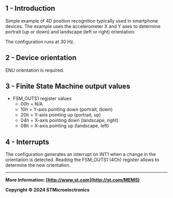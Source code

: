 ## 1 - Introduction

Simple example of 4D position recognition typically used in smartphone devices. The example uses the accelerometer X and Y axes to determine portrait (up or down) and landscape (left or right) orientation.

The configuration runs at 30 Hz.


## 2 - Device orientation

ENU orientation is required.


## 3 - Finite State Machine output values

- FSM_OUTS1 register values
  - 00h = N/A
  - 10h = Y-axis pointing down (portrait, down)
  - 20h = Y-axis pointing up (portrait, up)
  - 04h = X-axis pointing down (landscape, right)
  - 08h = X-axis pointing up (landscape, left)


## 4 - Interrupts

The configuration generates an interrupt on INT1 when a change in the orientation is detected. Reading the FSM_OUTS1 (4Ch) register allows to determine the new orientation.

------

**More Information: [http://www.st.com](http://st.com/MEMS)**

**Copyright © 2024 STMicroelectronics**
